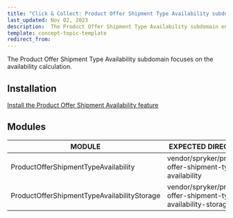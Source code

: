 ```yaml
---
title: "Click & Collect: Product Offer Shipment Type Availability subdomain"
last_updated: Nov 02, 2023
description:  The Product Offer Shipment Type Availability subdomain enables the availability calculation.
template: concept-topic-template
redirect_from:
---
```


The Product Offer Shipment Type Availability subdomain focuses on the availability calculation.

## Installation

[Install the Product Offer Shipment Availability feature](/docs/pbc/all/offer-management/{{page.version}}/marketplace/install-and-upgrade/install-features/install-the-product-offer-shipment-availability-feature.html)

## Modules

| MODULE                                      | EXPECTED DIRECTORY                                              |
|---------------------------------------------|-----------------------------------------------------------------|
| ProductOfferShipmentTypeAvailability        | vendor/spryker/product-offer-shipment-type-availability         |
| ProductOfferShipmentTypeAvailabilityStorage | vendor/spryker/product-offer-shipment-type-availability-storage |
